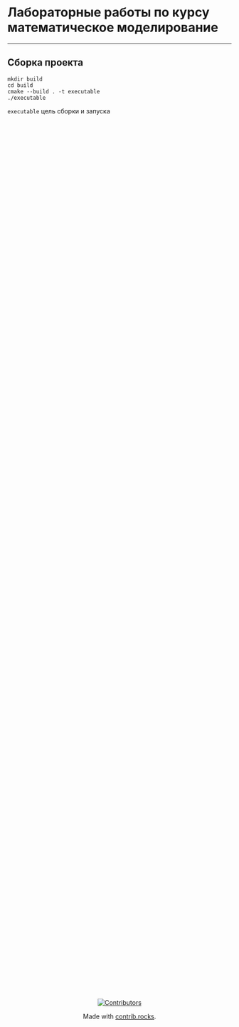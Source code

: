 # Лабораторные работы по курсу математическое моделирование

--------------------
Сборка проекта 
---

```cygwin
mkdir build 
cd build
cmake --build . -t executable
./executable 
```
`executable` цель сборки и запуска


<div style="display: flex; justify-content: center; align-items: center; height: 100vh; text-align: center;">
  <div>
    <a href="https://github.com/Mis-prog/matmod/graphs/contributors">
      <img src="https://contrib.rocks/image?repo=Mis-prog/matmod" alt="Contributors" />
    </a>
    <p>Made with <a href="https://contrib.rocks">contrib.rocks</a>.</p>
  </div>
</div>
